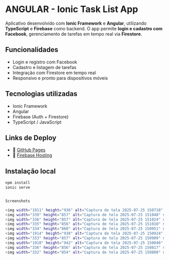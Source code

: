 # ANGULAR - Ionic Task List App

Aplicativo desenvolvido com **Ionic Framework** e **Angular**, utilizando **TypeScript** e **Firebase** como backend. O app permite **login e cadastro com Facebook**, gerenciamento de tarefas em tempo real via **Firestore**.

## Funcionalidades

- Login e registro com Facebook
- Cadastro e listagem de tarefas
- Integração com Firestore em tempo real
- Responsivo e pronto para dispositivos móveis

## Tecnologias utilizadas

- Ionic Framework
- Angular
- Firebase (Auth + Firestore)
- TypeScript / JavaScript

## Links de Deploy

- 🔗 [GitHub Pages](https://rodrigos-dev.github.io/ANGULAR-IONIC-tasks_List_app/)
- 🔗 [Firebase Hosting](https://ionic-firestore-tasks-16d73.web.app)

## Instalação local

```bash
npm install
ionic serve


Screenshots

<img width="1911" height="936" alt="Captura de tela 2025-07-25 150718" src="https://github.com/user-attachments/assets/f078b4ca-28e1-4fb3-89dc-b6eea6347c26" />
<img width="339" height="857" alt="Captura de tela 2025-07-25 151040" src="https://github.com/user-attachments/assets/3a99396c-eb82-44ab-8021-8bc9b57635a3" />
<img width="336" height="857" alt="Captura de tela 2025-07-25 151024" src="https://github.com/user-attachments/assets/dfb25885-83a3-4a1c-8cb1-ac6a766398c3" />
<img width="335" height="856" alt="Captura de tela 2025-07-25 151010" src="https://github.com/user-attachments/assets/5cd57f4b-dd39-4656-a0b4-4485cf98881d" />
<img width="334" height="860" alt="Captura de tela 2025-07-25 150951" src="https://github.com/user-attachments/assets/261f07c3-910c-498a-8ab5-eb4df716e549" />
<img width="1914" height="938" alt="Captura de tela 2025-07-25 150924" src="https://github.com/user-attachments/assets/117d2f8a-88fa-443e-b718-2504c05d2a2b" />
<img width="333" height="857" alt="Captura de tela 2025-07-25 150909" src="https://github.com/user-attachments/assets/c27f751e-0ade-4abd-9f99-ba7b81c938be" />
<img width="1910" height="942" alt="Captura de tela 2025-07-25 150846" src="https://github.com/user-attachments/assets/3548eab4-3b3c-4a57-9041-cb6b31033cb7" />
<img width="336" height="856" alt="Captura de tela 2025-07-25 150817" src="https://github.com/user-attachments/assets/3b518060-c448-43bf-9b76-0cbd9d599c79" />
<img width="332" height="854" alt="Captura de tela 2025-07-25 150800" src="https://github.com/user-attachments/assets/d2366f0b-52d2-47f5-952a-b32ede5ea77c" />
